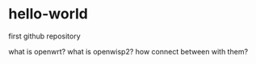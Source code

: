 # hello-world
first github repository

what is openwrt? 
what is openwisp2?
how connect between with them?
